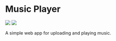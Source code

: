 # Music Player

![](https://img.shields.io/badge/Node.js-6DA55F?style=for-the-badge&logo=node.js&logoColor=white)
![](https://img.shields.io/badge/Express-404D59?style=for-the-badge&logo=express&logoColor=61DAFB)

A simple web app for uploading and playing music.
